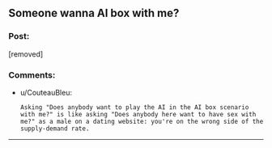 ## Someone wanna AI box with me?

### Post:

[removed]

### Comments:

- u/CouteauBleu:
  ```
  Asking "Does anybody want to play the AI in the AI box scenario with me?" is like asking "Does anybody here want to have sex with me?" as a male on a dating website: you're on the wrong side of the supply-demand rate.
  ```

---

